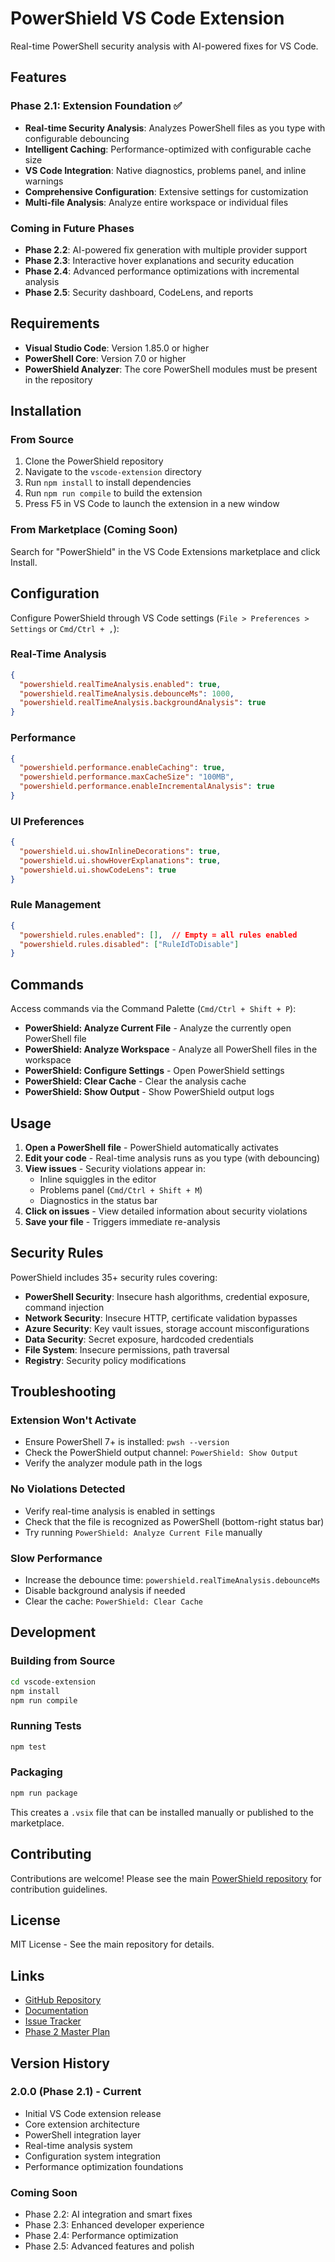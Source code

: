 # PowerShield VS Code Extension

Real-time PowerShell security analysis with AI-powered fixes for VS Code.

## Features

### Phase 2.1: Extension Foundation ✅

- **Real-time Security Analysis**: Analyzes PowerShell files as you type with configurable debouncing
- **Intelligent Caching**: Performance-optimized with configurable cache size
- **VS Code Integration**: Native diagnostics, problems panel, and inline warnings
- **Comprehensive Configuration**: Extensive settings for customization
- **Multi-file Analysis**: Analyze entire workspace or individual files

### Coming in Future Phases

- **Phase 2.2**: AI-powered fix generation with multiple provider support
- **Phase 2.3**: Interactive hover explanations and security education
- **Phase 2.4**: Advanced performance optimizations with incremental analysis
- **Phase 2.5**: Security dashboard, CodeLens, and reports

## Requirements

- **Visual Studio Code**: Version 1.85.0 or higher
- **PowerShell Core**: Version 7.0 or higher
- **PowerShield Analyzer**: The core PowerShell modules must be present in the repository

## Installation

### From Source

1. Clone the PowerShield repository
2. Navigate to the `vscode-extension` directory
3. Run `npm install` to install dependencies
4. Run `npm run compile` to build the extension
5. Press F5 in VS Code to launch the extension in a new window

### From Marketplace (Coming Soon)

Search for "PowerShield" in the VS Code Extensions marketplace and click Install.

## Configuration

Configure PowerShield through VS Code settings (`File > Preferences > Settings` or `Cmd/Ctrl + ,`):

### Real-Time Analysis

```json
{
  "powershield.realTimeAnalysis.enabled": true,
  "powershield.realTimeAnalysis.debounceMs": 1000,
  "powershield.realTimeAnalysis.backgroundAnalysis": true
}
```

### Performance

```json
{
  "powershield.performance.enableCaching": true,
  "powershield.performance.maxCacheSize": "100MB",
  "powershield.performance.enableIncrementalAnalysis": true
}
```

### UI Preferences

```json
{
  "powershield.ui.showInlineDecorations": true,
  "powershield.ui.showHoverExplanations": true,
  "powershield.ui.showCodeLens": true
}
```

### Rule Management

```json
{
  "powershield.rules.enabled": [],  // Empty = all rules enabled
  "powershield.rules.disabled": ["RuleIdToDisable"]
}
```

## Commands

Access commands via the Command Palette (`Cmd/Ctrl + Shift + P`):

- **PowerShield: Analyze Current File** - Analyze the currently open PowerShell file
- **PowerShield: Analyze Workspace** - Analyze all PowerShell files in the workspace
- **PowerShield: Configure Settings** - Open PowerShield settings
- **PowerShield: Clear Cache** - Clear the analysis cache
- **PowerShield: Show Output** - Show PowerShield output logs

## Usage

1. **Open a PowerShell file** - PowerShield automatically activates
2. **Edit your code** - Real-time analysis runs as you type (with debouncing)
3. **View issues** - Security violations appear in:
   - Inline squiggles in the editor
   - Problems panel (`Cmd/Ctrl + Shift + M`)
   - Diagnostics in the status bar
4. **Click on issues** - View detailed information about security violations
5. **Save your file** - Triggers immediate re-analysis

## Security Rules

PowerShield includes 35+ security rules covering:

- **PowerShell Security**: Insecure hash algorithms, credential exposure, command injection
- **Network Security**: Insecure HTTP, certificate validation bypasses
- **Azure Security**: Key vault issues, storage account misconfigurations
- **Data Security**: Secret exposure, hardcoded credentials
- **File System**: Insecure permissions, path traversal
- **Registry**: Security policy modifications

## Troubleshooting

### Extension Won't Activate

- Ensure PowerShell 7+ is installed: `pwsh --version`
- Check the PowerShield output channel: `PowerShield: Show Output`
- Verify the analyzer module path in the logs

### No Violations Detected

- Verify real-time analysis is enabled in settings
- Check that the file is recognized as PowerShell (bottom-right status bar)
- Try running `PowerShield: Analyze Current File` manually

### Slow Performance

- Increase the debounce time: `powershield.realTimeAnalysis.debounceMs`
- Disable background analysis if needed
- Clear the cache: `PowerShield: Clear Cache`

## Development

### Building from Source

```bash
cd vscode-extension
npm install
npm run compile
```

### Running Tests

```bash
npm test
```

### Packaging

```bash
npm run package
```

This creates a `.vsix` file that can be installed manually or published to the marketplace.

## Contributing

Contributions are welcome! Please see the main [PowerShield repository](https://github.com/J-Ellette/PowerShield) for contribution guidelines.

## License

MIT License - See the main repository for details.

## Links

- [GitHub Repository](https://github.com/J-Ellette/PowerShield)
- [Documentation](https://github.com/J-Ellette/PowerShield/tree/main/docs)
- [Issue Tracker](https://github.com/J-Ellette/PowerShield/issues)
- [Phase 2 Master Plan](https://github.com/J-Ellette/PowerShield/blob/main/buildplans/phase-2-master-plan.md)

## Version History

### 2.0.0 (Phase 2.1) - Current

- Initial VS Code extension release
- Core extension architecture
- PowerShell integration layer
- Real-time analysis system
- Configuration system integration
- Performance optimization foundations

### Coming Soon

- Phase 2.2: AI integration and smart fixes
- Phase 2.3: Enhanced developer experience
- Phase 2.4: Performance optimization
- Phase 2.5: Advanced features and polish

